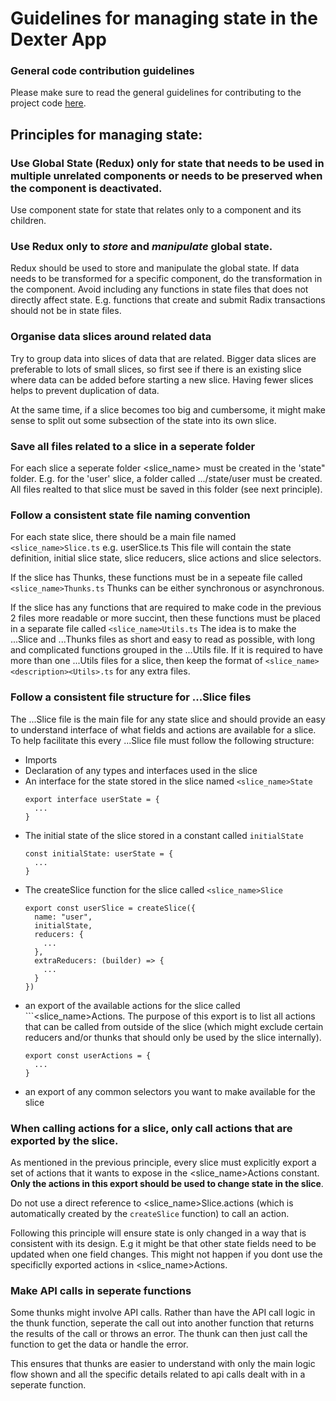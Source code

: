 # Guidelines for managing state in the Dexter App

### General code contribution guidelines

Please make sure to read the general guidelines for contributing to the project code [here](../../../CONTRIBUTING.md).

## Principles for managing state:

### Use Global State (Redux) only for state that needs to be used in multiple unrelated components or needs to be preserved when the component is deactivated.

Use component state for state that relates only to a component and its children.

### Use Redux only to _store_ and _manipulate_ global state.

Redux should be used to store and manipulate the global state. If data needs to be transformed for a specific component, do the transformation in the component. Avoid including any functions in state files that does not directly affect state. E.g. functions that create and submit Radix transactions should not be in state files.

### Organise data slices around related data

Try to group data into slices of data that are related. Bigger data slices are preferable to lots of small slices, so first see if there is an existing slice where data can be added before starting a new slice. Having fewer slices helps to prevent duplication of data.

At the same time, if a slice becomes too big and cumbersome, it might make sense to split out some subsection of the state into its own slice.

### Save all files related to a slice in a seperate folder

For each slice a seperate folder <slice_name> must be created in the 'state" folder. E.g. for the 'user' slice, a folder called .../state/user must be created. All files realted to that slice must be saved in this folder (see next principle).

### Follow a consistent state file naming convention

For each state slice, there should be a main file named `<slice_name>Slice.ts` e.g. userSlice.ts This file will contain the state definition, initial slice state, slice reducers, slice actions and slice selectors.

If the slice has Thunks, these functions must be in a sepeate file called `<slice_name>Thunks.ts` Thunks can be either synchronous or asynchronous.

If the slice has any functions that are required to make code in the previous 2 files more readable or more succint, then these functions must be placed in a separate file called `<slice_name>Utils.ts` The idea is to make the ...Slice and ...Thunks files as short and easy to read as possible, with long and complicated functions grouped in the ...Utils file. If it is required to have more than one ...Utils files for a slice, then keep the format of `<slice_name><description><Utils>.ts` for any extra files.

### Follow a consistent file structure for ...Slice files

The ...Slice file is the main file for any state slice and should provide an easy to understand interface of what fields and actions are available for a slice. To help facilitate this every ...Slice file must follow the following structure:

- Imports
- Declaration of any types and interfaces used in the slice
- An interface for the state stored in the slice named `<slice_name>State`
  ```
  export interface userState = {
    ...
  }
  ```
- The initial state of the slice stored in a constant called `initialState`
  ```
  const initialState: userState = {
    ...
  }
  ```
- The createSlice function for the slice called `<slice_name>Slice`
  ```
  export const userSlice = createSlice({
    name: "user",
    initialState,
    reducers: {
      ...
    },
    extraReducers: (builder) => {
      ...
    }
  })
  ```
- an export of the available actions for the slice called ```<slice_name>Actions. The purpose of this export is to list all actions that can be called from outside of the slice (which might exclude certain reducers and/or thunks that should only be used by the slice internally).
  ```
  export const userActions = {
    ...
  }
  ```
- an export of any common selectors you want to make available for the slice

### When calling actions for a slice, only call actions that are exported by the slice.

As mentioned in the previous principle, every slice must explicitly export a set of actions that it wants to expose in the <slice_name>Actions constant. **Only the actions in this export should be used to change state in the slice**.

Do not use a direct reference to <slice_name>Slice.actions (which is automatically created by the `createSlice` function) to call an action.

Following this principle will ensure state is only changed in a way that is consistent with its design. E.g it might be that other state fields need to be updated when one field changes. This might not happen if you dont use the specificlly exported actions in <slice_name>Actions.

### Make API calls in seperate functions

Some thunks might involve API calls. Rather than have the API call logic in the thunk function, seperate the call out into another function that returns the results of the call or throws an error. The thunk can then just call the function to get the data or handle the error.

This ensures that thunks are easier to understand with only the main logic flow shown and all the specific details related to api calls dealt with in a seperate function.
